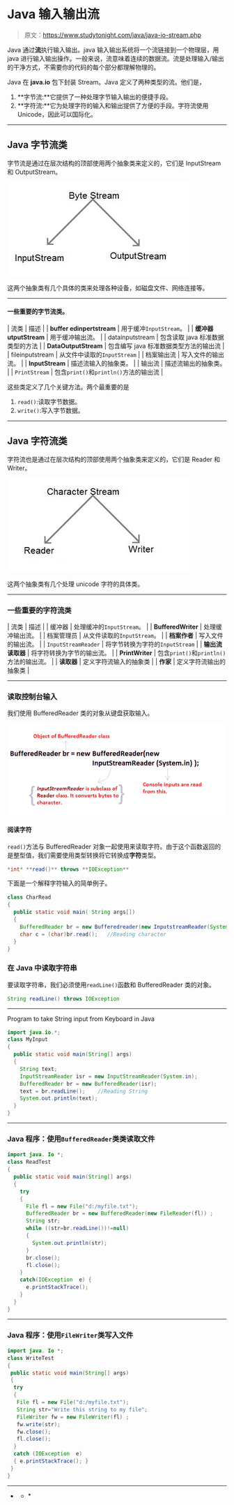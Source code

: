 # Java 输入输出流

> 原文：<https://www.studytonight.com/java/java-io-stream.php>

Java 通过**流**执行输入输出。java 输入输出系统将一个流链接到一个物理层，用 java 进行输入输出操作。一般来说，流意味着连续的数据流。流是处理输入/输出的干净方式，不需要你的代码的每个部分都理解物理的。

Java 在 **java.io** 包下封装 Stream。Java 定义了两种类型的流。他们是，

1.  **字节流:**它提供了一种处理字节输入输出的便捷手段。
2.  **字符流:**它为处理字符的输入和输出提供了方便的手段。字符流使用 Unicode，因此可以国际化。

* * *

## Java 字节流类

字节流是通过在层次结构的顶部使用两个抽象类来定义的，它们是 InputStream 和 OutputStream。

![byte stream classification](img/244c541bb445a74c829cf3342c538417.png)

这两个抽象类有几个具体的类来处理各种设备，如磁盘文件、网络连接等。

* * *

#### 一些重要的字节流类。

| 流类 | 描述 |
| **buffer edinpertstream** | 用于缓冲`InputStream`。 |
| **缓冲器 utputStream** | 用于缓冲输出流。 |
| datainputstream | 包含读取 java 标准数据类型的方法 |
| **DataOutputStream** | 包含编写 java 标准数据类型方法的输出流 |
| fileinputstream | 从文件中读取的`InputStream` |
| 档案输出流 | 写入文件的输出流。 |
| **InputStream** | 描述流输入的抽象类。 |
| 输出流 | 描述流输出的抽象类。 |
| `PrintStream` | 包含`print()`和`println()`方法的输出流 |

这些类定义了几个关键方法。两个最重要的是

1.  `read()`:读取字节数据。
2.  `write()`:写入字节数据。

* * *

## Java 字符流类

字符流也是通过在层次结构的顶部使用两个抽象类来定义的，它们是 Reader 和 Writer。

![character stream classification](img/72bf61b1dd3a2e011bd110fe07ebe40c.png)

这两个抽象类有几个处理 unicode 字符的具体类。

* * *

### 一些重要的字符流类

| 流类 | 描述 |
| 缓冲器 | 处理缓冲的`InputStream`。 |
| **BufferedWriter** | 处理缓冲输出流。 |
| 档案管理员 | 从文件读取的`InputStream`。 |
| **档案作者** | 写入文件的输出流。 |
| `InputStreamReader` | 将字节转换为字符的`InputStream` |
| **输出流读取器** | 将字符转换为字节的输出流。 |
| **PrintWriter** | 包含`print()`和`println()`方法的输出流。 |
| **读取器** | 定义字符流输入的抽象类 |
| **作家** | 定义字符流输出的抽象类 |

* * *

### 读取控制台输入

我们使用 BufferedReader 类的对象从键盘获取输入。

![BufferedReader class explanation](img/4b91ed372327ad0ef62aff9e54f357e4.png)

#### 阅读字符

`read()`方法与 BufferedReader 对象一起使用来读取字符。由于这个函数返回的是整型值，我们需要使用类型转换将它转换成**字符**类型。

```java
*int* **read()** throws **IOException**
```

下面是一个解释字符输入的简单例子。

```java
class CharRead
{
  public static void main( String args[])
  {
    BufferedReader br = new Bufferedreader(new InputstreamReader(System.in));
    char c = (char)br.read();   //Reading character
  }
}
```

### 在 Java 中读取字符串

要读取字符串，我们必须使用`readLine()`函数和 BufferedReader 类的对象。

```java
String readLine() throws IOException
```

* * *

<h43>Program to take String input from Keyboard in Java

```java
import java.io.*;
class MyInput
{
  public static void main(String[] args)
  {
    String text;
    InputStreamReader isr = new InputStreamReader(System.in);
    BufferedReader br = new BufferedReader(isr);
    text = br.readLine();    //Reading String
    System.out.println(text);
  }
}
```

* * *

### Java 程序：使用`BufferedReader`类类读取文件

```java
import java. Io *;
class ReadTest
{
  public static void main(String[] args)
  {
    try
    {
      File fl = new File("d:/myfile.txt");
      BufferedReader br = new BufferedReader(new FileReader(fl)) ;
      String str;
      while ((str=br.readLine())!=null)
      {
        System.out.println(str);
      }
      br.close();
      fl.close();
    }
    catch(IOException  e) { 
      e.printStackTrace(); 
    }
  }
}
```

* * *

### Java 程序：使用`FileWriter`类写入文件

```java
import java. Io *;
class WriteTest
{
 public static void main(String[] args)
 {
  try
  {
   File fl = new File("d:/myfile.txt");
   String str="Write this string to my file";
   FileWriter fw = new FileWriter(fl) ;
   fw.write(str);
   fw.close();
   fl.close();
  }
  catch (IOException  e)
  { e.printStackTrace(); }
 }
}
```

* * *

* * *</h43>